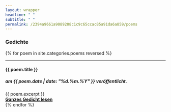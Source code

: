 ```yaml
---
layout: wrapper
headline: " "
subtitle: " "
permalink: /2394a9661a9089208c1c9c65ccac85a91da6a859/poems
---
```





<section class="background-red" id ="about">
  <div class="container new-content-block">
    <div class="row justify-content-center">
      <h3> Gedichte </h3>
    </div>
    {% for poem in site.categories.poems reversed %}
    <hr>
    <div class="row justify-content-center">
      <div class="col-md-auto">
        <h4> {{ poem.title }} </h4>
        <h5> <i> am {{ poem.date | date: "%d.%m.%Y" }} veröffentlicht. </i> </h5>
      </div>
    </div>
    <div class="row justify-content-center">
        <div class="col-md-auto">
            {{ poem.excerpt }}
        </div>
    </div>
    <div class="row justify-content-center">
        <div class="text-right col-md-auto">
            <a href="{{ poem.url }}"><strong>Ganzes Gedicht lesen </strong></a>
        </div>
    </div>    
    {% endfor %}
  </div>
</section>


